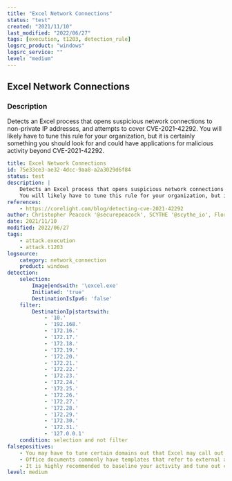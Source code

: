 ```yaml
---
title: "Excel Network Connections"
status: "test"
created: "2021/11/10"
last_modified: "2022/06/27"
tags: [execution, t1203, detection_rule]
logsrc_product: "windows"
logsrc_service: ""
level: "medium"
---
```


## Excel Network Connections

### Description

Detects an Excel process that opens suspicious network connections to non-private IP addresses, and attempts to cover CVE-2021-42292.
You will likely have to tune this rule for your organization, but it is certainly something you should look for and could have applications for malicious activity beyond CVE-2021-42292.


```yml
title: Excel Network Connections
id: 75e33ce3-ae32-4dcc-9aa8-a2a3029d6f84
status: test
description: |
    Detects an Excel process that opens suspicious network connections to non-private IP addresses, and attempts to cover CVE-2021-42292.
    You will likely have to tune this rule for your organization, but it is certainly something you should look for and could have applications for malicious activity beyond CVE-2021-42292.
references:
    - https://corelight.com/blog/detecting-cve-2021-42292
author: Christopher Peacock '@securepeacock', SCYTHE '@scythe_io', Florian Roth '@Neo23x0", Tim Shelton
date: 2021/11/10
modified: 2022/06/27
tags:
    - attack.execution
    - attack.t1203
logsource:
    category: network_connection
    product: windows
detection:
    selection:
        Image|endswith: '\excel.exe'
        Initiated: 'true'
        DestinationIsIpv6: 'false'
    filter:
        DestinationIp|startswith:
            - '10.'
            - '192.168.'
            - '172.16.'
            - '172.17.'
            - '172.18.'
            - '172.19.'
            - '172.20.'
            - '172.21.'
            - '172.22.'
            - '172.23.'
            - '172.24.'
            - '172.25.'
            - '172.26.'
            - '172.27.'
            - '172.28.'
            - '172.29.'
            - '172.30.'
            - '172.31.'
            - '127.0.0.1'
    condition: selection and not filter
falsepositives:
    - You may have to tune certain domains out that Excel may call out to, such as microsoft or other business use case domains.
    - Office documents commonly have templates that refer to external addresses, like sharepoint.ourcompany.com may have to be tuned.
    - It is highly recommended to baseline your activity and tune out common business use cases.
level: medium

```
